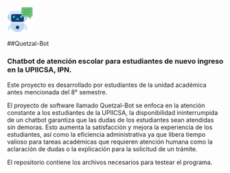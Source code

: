 <a href=""><img src="https://github.com/JoeQuintero/Chatbot_Streamlit/blob/main/chatbot.png" style="height: 12%; width:12%;"/></a>

##Quetzal-Bot
### Chatbot de atención escolar para estudiantes de nuevo ingreso en la UPIICSA, IPN.

Este proyecto es desarrollado por estudiantes de la unidad académica antes mencionada del 8° semestre.

El proyecto de software llamado Quetzal-Bot se enfoca en la atención constante a los estudiantes de la UPIICSA, la disponibilidad ininterrumpida de un chatbot garantiza que las dudas de los estudiantes sean atendidas sin demoras. Esto aumenta la satisfacción y mejora la experiencia de los estudiantes, así como la eficiencia administrativa ya que libera tiempo valioso para tareas académicas que requieren atención humana como la aclaración de dudas o la explicación para la solicitud de un trámite.

El repositorio contiene los archivos necesarios para testear el programa. 
